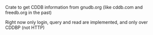 Crate to get CDDB information from gnudb.org (like cddb.com and freedb.org in the past)

Right now only login, query and read are implemented, and only over CDDBP (not HTTP)
